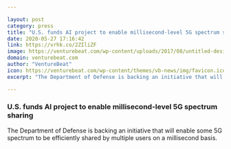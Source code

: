```yaml
---

layout: post
category: press
title: "U.S. funds AI project to enable millisecond-level 5G spectrum sharing"
date: 2020-05-27 17:16:42
link: https://vrhk.co/2ZIliZF
image: https://venturebeat.com/wp-content/uploads/2017/08/untitled-design2-e1585324670149.jpg?w=1200&strip=all
domain: venturebeat.com
author: "VentureBeat"
icon: https://venturebeat.com/wp-content/themes/vb-news/img/favicon.ico
excerpt: "The Department of Defense is backing an initiative that will enable some 5G spectrum to be efficiently shared by multiple users on a millisecond basis."

---
```


### U.S. funds AI project to enable millisecond-level 5G spectrum sharing

The Department of Defense is backing an initiative that will enable some 5G spectrum to be efficiently shared by multiple users on a millisecond basis.